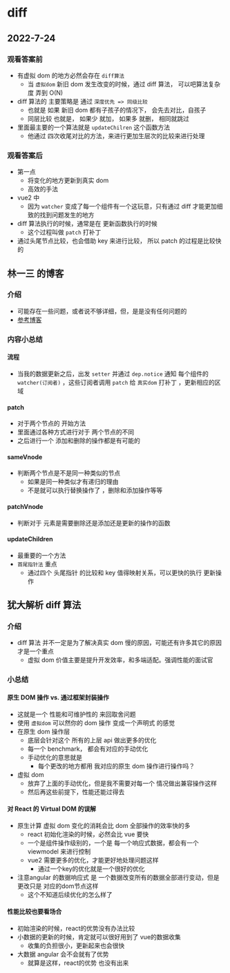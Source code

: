# diff

## 2022-7-24

### 观看答案前

- 有虚拟 dom 的地方必然会存在 `diff算法`
  - 当 `虚拟dom` 新旧 dom 发生改变的时候，通过 diff 算法， 可以吧算法复杂度 弄到 O(N)
- diff 算法的 主要策略是 通过 `深度优先 => 同级比较`
  - 也就是 如果 新旧 dom 都有子孩子的情况下， 会先去对比，自孩子
  - 同层比较 也就是， 如果少 就加， 如果多 就删， 相同就跳过
- 里面最主要的一个算法就是 `updateChilren` 这个函数方法
  - 他通过 四次收尾对比的方法，来进行更加生层次的比较来进行处理

### 观看答案后

- 第一点
  - 将变化的地方更新到真实 dom
  - 高效的手法
- vue2 中
  - 因为 `watcher` 变成了每一个组件有一个这玩意，只有通过 diff 才能更加细致的找到问题发生的地方
- diff 算法执行的时候，通常是在 更新函数执行的时候
  - 这个过程叫做 `patch` 打补丁
- 通过头尾节点比较，也会借助 key 来进行比较， 所以 patch 的过程是比较快的

## 林一三 的博客

### 介绍

- 可能存在一些问题，或者说不够详细，但，是是没有任何问题的
- [参考博客](https://juejin.cn/post/6994959998283907102#heading-9)

### 内容小总结

#### 流程

- 当我的数据更新之后，出发 `setter` 并通过 `dep.notice` 通知 每个组件的 `watcher(订阅者)` ，这些订阅者调用 `patch` 给 `真实dom` 打补丁 ，更新相应的区域

#### patch

- 对于两个节点的 开始方法
- 里面通过各种方式进行对于 两个节点的不同
- 之后进行一个 添加和删除的操作都是有可能的

#### sameVnode

- 判断两个节点是不是同一种类似的节点
  - 如果是同一种类似才有递归的理由
  - 不是就可以执行替换操作了 ，删除和添加操作等等

#### patchVnode

- 判断对于 元素是需要删除还是添加还是更新的操作的函数

#### updateChildren

- 最重要的一个方法
- `首尾指针法` 重点
  - 通过四个 头尾指针 的比较和 key 值得映射关系，可以更快的执行 更新操作

## 犹大解析 diff 算法

### 介绍

- diff 算法 并不一定是为了解决真实 dom 慢的原因，可能还有许多其它的原因才是一个重点
  - 虚拟 dom 价值主要是提升开发效率，和多端适配。强调性能的面试官

### 小总结

#### 原生 DOM 操作 vs. 通过框架封装操作

- 这就是一个 性能和可维护性的 来回取舍问题
- 使用 `虚拟dom` 可以然你的 dom 操作 变成一个声明式 的感觉
- 在原生 dom 操作层
  - 底层会针对这个 所有的上层 api 做出更多的优化
  - 每一个 benchmark， 都会有对应的手动优化
  - 手动优化的意思就是
    - 每个更改的地方都用 我对应的原生 dom 操作进行操作吗？
- 虚拟 dom
  - 放弃了上面的手动优化，但是我不需要对每一个 情况做出兼容操作这样
  - 然后再这些前提下，性能还能过得去

#### 对 React 的 Virtual DOM 的误解

- 原生计算 虚拟 dom 变化的消耗会比 dom 全部操作的效率快的多
  - react 初始化渲染的时候，必然会比 vue 要快
  - 一个是组件操作级别的，一个是 每一个响应式数据，都会有一个 viewmodel 来进行控制
  - vue2 需要更多的优化，才能更好地处理问题这样
    - 通过一个key的优化就是一个很好的优化 
- 注意angular 的数据响应式 是 一个数据改变所有的数据全部进行变动，但是更改只是 对应的dom节点这样
  - 这个不知道后续优化的怎么样了

#### 性能比较也要看场合
- 初始渲染的时候，react的优势没有办法比较
- 小数据的更新的时候，肯定就可以很好用到了 vue的数据收集
  - 收集的负担很小，更新起来也会很快
- 大数据 angular 会不会就有了优势
  - 就算是这样，react的优势 也没有出来